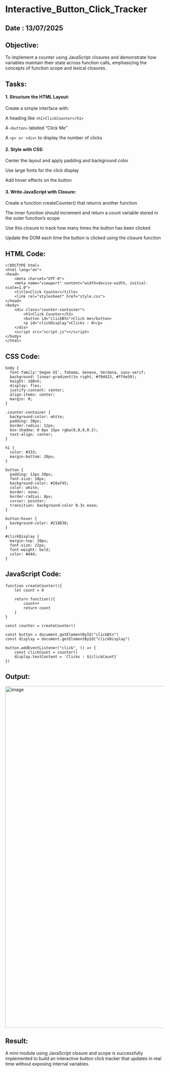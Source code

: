 # Interactive_Button_Click_Tracker
## Date : 13/07/2025
## Objective:
To implement a counter using JavaScript closures and demonstrate how variables maintain their state across function calls, emphasizing the concepts of function scope and lexical closures.

## Tasks:

#### 1. Structure the HTML Layout:
Create a simple interface with:

A heading like ```<h1>ClickCounter</h1>```

A ```<button>``` labeled “Click Me”

A ```<p> or <div>``` to display the number of clicks

#### 2. Style with CSS:
Center the layout and apply padding and background color

Use large fonts for the click display

Add hover effects on the button

#### 3. Write JavaScript with Closure:
Create a function createCounter() that returns another function

The inner function should increment and return a count variable stored in the outer function’s scope

Use this closure to track how many times the button has been clicked

Update the DOM each time the button is clicked using the closure function
## HTML Code:
```
<!DOCTYPE html>
<html lang="en">
<head>
    <meta charset="UTF-8">
    <meta name="viewport" content="width=device-width, initial-scale=1.0">
    <title>Click Counter</title>
    <link rel="stylesheet" href="style.css">
</head>
<body>
    <div class="counter-container">
        <h1>Click Counter</h1>
        <button id="clickBtn">Click me</button>
        <p id="clickDisplay">Clicks : 0</p>
    </div>
    <script src="script.js"></script>
</body>
</html>
```
## CSS Code:
```
body {
  font-family:'Segoe UI', Tahoma, Geneva, Verdana, sans-serif;
  background: linear-gradient(to right, #f9d423, #ff4e50);
  height: 100vh;
  display: flex;
  justify-content: center;
  align-items: center;
  margin: 0;
}

.counter-container {
  background-color: white;
  padding: 30px;
  border-radius: 12px;
  box-shadow: 0 6px 15px rgba(0,0,0,0.2);
  text-align: center;
}

h1 {
  color: #333;
  margin-bottom: 20px;
}

button {
  padding: 12px 20px;
  font-size: 18px;
  background-color: #28a745;
  color: white;
  border: none;
  border-radius: 8px;
  cursor: pointer;
  transition: background-color 0.3s ease;
}

button:hover {
  background-color: #218838;
}

#clickDisplay {
  margin-top: 20px;
  font-size: 22px;
  font-weight: bold;
  color: #444;
}
```
## JavaScript Code:
```
function createCounter(){
    let count = 0

    return function(){
        count++
        return count
    }
}

const counter = createCounter()

const button = document.getElementById("clickBtn")
const display = document.getElementById("clickDisplay")

button.addEventListener("click", () => {
    const clickCount = counter()
    display.textContent = `Clicks : ${clickCount}`
})
```
## Output:
<img width="1919" height="1079" alt="image" src="https://github.com/user-attachments/assets/7d57b0ba-5ef2-4f79-8501-1c3a96dd93a2" />

## Result:
A mini module using JavaScript closure and scope is successfully implemented to build an interactive button click tracker that updates in real time without exposing internal variables.
